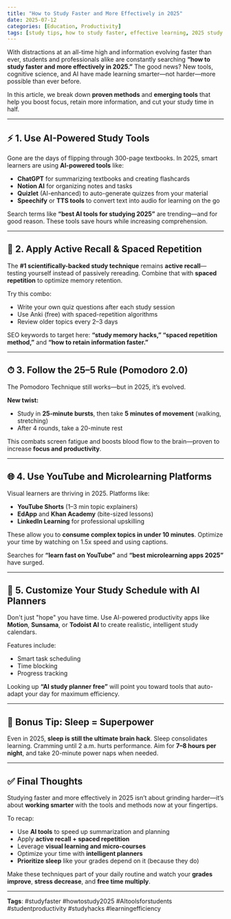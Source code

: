 ```yaml
---
title: "How to Study Faster and More Effectively in 2025"
date: 2025-07-12
categories: [Education, Productivity]
tags: [study tips, how to study faster, effective learning, 2025 study methods, productivity hacks]
---
```


With distractions at an all-time high and information evolving faster than ever, students and professionals alike are constantly searching **“how to study faster and more effectively in 2025.”** The good news? New tools, cognitive science, and AI have made learning smarter—not harder—more possible than ever before.

In this article, we break down **proven methods** and **emerging tools** that help you boost focus, retain more information, and cut your study time in half.

---

## ⚡ 1. Use AI-Powered Study Tools

Gone are the days of flipping through 300-page textbooks. In 2025, smart learners are using **AI-powered tools** like:

- **ChatGPT** for summarizing textbooks and creating flashcards  
- **Notion AI** for organizing notes and tasks  
- **Quizlet** (AI-enhanced) to auto-generate quizzes from your material  
- **Speechify** or **TTS tools** to convert text into audio for learning on the go

Search terms like **“best AI tools for studying 2025”** are trending—and for good reason. These tools save hours while increasing comprehension.

---

## 🧠 2. Apply Active Recall & Spaced Repetition

The **#1 scientifically-backed study technique** remains **active recall**—testing yourself instead of passively rereading. Combine that with **spaced repetition** to optimize memory retention.

Try this combo:
- Write your own quiz questions after each study session  
- Use Anki (free) with spaced-repetition algorithms  
- Review older topics every 2–3 days

SEO keywords to target here: **“study memory hacks,” “spaced repetition method,”** and **“how to retain information faster.”**

---

## ⏱ 3. Follow the 25–5 Rule (Pomodoro 2.0)

The Pomodoro Technique still works—but in 2025, it’s evolved.

**New twist:**  
- Study in **25-minute bursts**, then take **5 minutes of movement** (walking, stretching)  
- After 4 rounds, take a 20-minute rest

This combats screen fatigue and boosts blood flow to the brain—proven to increase **focus and productivity**.

---

## 🌐 4. Use YouTube and Microlearning Platforms

Visual learners are thriving in 2025. Platforms like:

- **YouTube Shorts** (1–3 min topic explainers)  
- **EdApp** and **Khan Academy** (bite-sized lessons)  
- **LinkedIn Learning** for professional upskilling

These allow you to **consume complex topics in under 10 minutes**. Optimize your time by watching on 1.5x speed and using captions.

Searches for **“learn fast on YouTube”** and **“best microlearning apps 2025”** have surged.

---

## 📅 5. Customize Your Study Schedule with AI Planners

Don't just "hope" you have time. Use AI-powered productivity apps like **Motion**, **Sunsama**, or **Todoist AI** to create realistic, intelligent study calendars.

Features include:
- Smart task scheduling
- Time blocking
- Progress tracking

Looking up **“AI study planner free”** will point you toward tools that auto-adapt your day for maximum efficiency.

---

## 🧠 Bonus Tip: Sleep = Superpower

Even in 2025, **sleep is still the ultimate brain hack**. Sleep consolidates learning. Cramming until 2 a.m. hurts performance. Aim for **7–8 hours per night**, and take 20-minute power naps when needed.

---

## ✅ Final Thoughts

Studying faster and more effectively in 2025 isn’t about grinding harder—it’s about **working smarter** with the tools and methods now at your fingertips.

To recap:
- Use **AI tools** to speed up summarization and planning  
- Apply **active recall + spaced repetition**  
- Leverage **visual learning and micro-courses**  
- Optimize your time with **intelligent planners**  
- **Prioritize sleep** like your grades depend on it (because they do)

Make these techniques part of your daily routine and watch your **grades improve**, **stress decrease**, and **free time multiply**.

---

**Tags**: #studyfaster #howtostudy2025 #AItoolsforstudents #studentproductivity #studyhacks #learningefficiency
